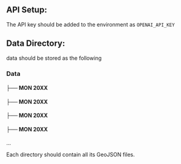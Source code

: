 ## API Setup:
The API key should be added to the environment as `OPENAI_API_KEY`
## Data Directory:
data should be stored as the following<br>
### Data

#### ├── MON 20XX  
#### ├── MON 20XX  
#### ├── MON 20XX  
#### ├── MON 20XX  
...

Each directory should contain all its GeoJSON files.
